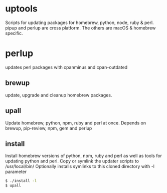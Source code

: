# uptools

Scripts for updating packages for homebrew, python, node, ruby & perl.
pipup and perlup are cross platform. The others are macOS & homebrew specific.

# perlup
updates perl packages with cpanminus and cpan-outdated

## brewup
update, upgrade and cleanup homebrew packages.

## upall
Update homebrew, python, npm, ruby and perl at once.
Depends on brewup, pip-review, npm, gem and perlup

## install
Install homebrew versions of python, npm, ruby and perl as well as tools for updating python and perl. Copy or symlink the updater scripts to /usr/local/bin/
Optionally installs symlinks to this cloned directory with -l parameter

```sh
$ ./install -l
$ upall
```
